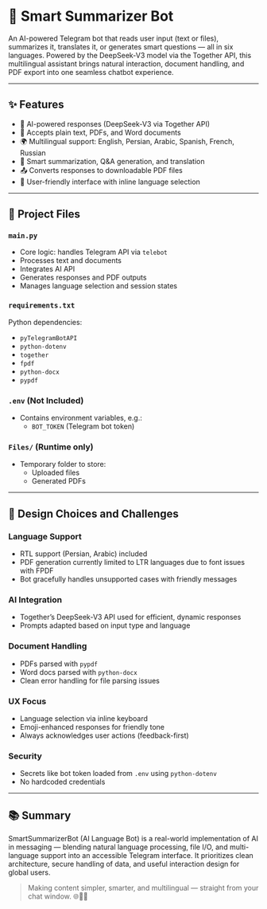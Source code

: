 # 🤖 Smart Summarizer Bot

An AI-powered Telegram bot that reads user input (text or files), summarizes it, translates it, or generates smart questions — all in six languages. Powered by the DeepSeek-V3 model via the Together API, this multilingual assistant brings natural interaction, document handling, and PDF export into one seamless chatbot experience.

---

## ✨ Features

- 🧠 AI-powered responses (DeepSeek-V3 via Together API)
- 📝 Accepts plain text, PDFs, and Word documents
- 🌍 Multilingual support: English, Persian, Arabic, Spanish, French, Russian
- 📌 Smart summarization, Q&A generation, and translation
- 📤 Converts responses to downloadable PDF files
- 📲 User-friendly interface with inline language selection

---

## 📁 Project Files

### `main.py`
- Core logic: handles Telegram API via `telebot`
- Processes text and documents
- Integrates AI API
- Generates responses and PDF outputs
- Manages language selection and session states

### `requirements.txt`
Python dependencies:
- `pyTelegramBotAPI`
- `python-dotenv`
- `together`
- `fpdf`
- `python-docx`
- `pypdf`

### `.env` (Not Included)
- Contains environment variables, e.g.:
  - `BOT_TOKEN` (Telegram bot token)

### `Files/` (Runtime only)
- Temporary folder to store:
  - Uploaded files
  - Generated PDFs

---

## 🧩 Design Choices and Challenges

### Language Support
- RTL support (Persian, Arabic) included
- PDF generation currently limited to LTR languages due to font issues with FPDF
- Bot gracefully handles unsupported cases with friendly messages

### AI Integration
- Together’s DeepSeek-V3 API used for efficient, dynamic responses
- Prompts adapted based on input type and language

### Document Handling
- PDFs parsed with `pypdf`
- Word docs parsed with `python-docx`
- Clean error handling for file parsing issues

### UX Focus
- Language selection via inline keyboard
- Emoji-enhanced responses for friendly tone
- Always acknowledges user actions (feedback-first)

### Security
- Secrets like bot token loaded from `.env` using `python-dotenv`
- No hardcoded credentials

---

## 📚 Summary

SmartSummarizerBot (AI Language Bot) is a real-world implementation of AI in messaging — blending natural language processing, file I/O, and multi-language support into an accessible Telegram interface. It prioritizes clean architecture, secure handling of data, and useful interaction design for global users.

> Making content simpler, smarter, and multilingual — straight from your chat window. 🌐📄💬
